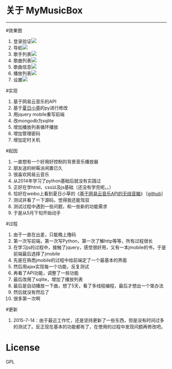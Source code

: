 # 关于  MyMusicBox 
---
#效果图
1. 登录验证![](http://7xkdyj.com1.z0.glb.clouddn.com/1.jpg)
2. 导航![](http://7xkdyj.com1.z0.glb.clouddn.com/2.jpg)
3. 歌手列表![](http://7xkdyj.com1.z0.glb.clouddn.com/3.jpg)
4. 歌曲列表![](http://7xkdyj.com1.z0.glb.clouddn.com/4.jpg)
5. 歌曲信息![](http://7xkdyj.com1.z0.glb.clouddn.com/5.jpg)
6. 播放列表![](http://7xkdyj.com1.z0.glb.clouddn.com/6.jpg)
7. 设置![](http://7xkdyj.com1.z0.glb.clouddn.com/8.jpg)


#实现

1. 基于网易云音乐的API
2. 基于[夏日小草](http://homeway.me/)的py进行修改
3. 用jquery mobile重写前端
4. 改mongodb为sqlite
5. 增加播放列表循环播放 
6. 增加管理密码
7. 增加定时关机

#起因
1. 一直想有一个好用好控制的背景音乐播放器
2. 朋友送的树莓派闲置已久
3. 很喜欢网易云音乐
4. 从2014年学习了python基础后就没有实践过
5. 正好在学html、css以及js基础（还没有学完呢。。）
6. 恰好在weibo上看到夏日小草的《[基于网易云音乐API的无线音箱](http://segmentfault.com/a/1190000002597540)》 [[github]](https://github.com/grasses/NetEase-Wireless-MusicBox)
7. 测试并看了一下源码，觉得我还能驾驭
8. 测试过程中遇到一些问题，和一些新的功能需求
9. 于是从5月下旬开始动手

#过程
1. 由于一直在出差，只能晚上撸码
2. 第一次写前端，第一次写Python，第一次了解http等等，所有过程很长
3. 在学习js的过程中，接触了jquery，感觉很好用，又有一本jmobile的书，于是前端最后选择了jmobile
4. 先是在熟悉jmobile的过程中给前端定了一个最基本的界面
5. 然后用ajax实现每一个功能，反复测试
6. 再看了API功能，调整了一些功能
7. 最后改用了sqlite，增加了播放列表
8. 最后是自动播放一下曲，想了5天，看了多线程编程，最后才想出一个笨办法
9. 然后就没有然后了
10. 很多第一次啊

#更新

1. 2015-7-14：由于最近工作忙，还是坚持更新了一些东西，但是没有时间过多的测试了。反正现在基本的功能都有了，在使用的过程中发现问题再修改吧。



# License

GPL